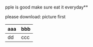 pple is good make sure eat it everyday**

please download: picture first


|aaa|bbb  |
|--|--|
| dd |ccc  |


